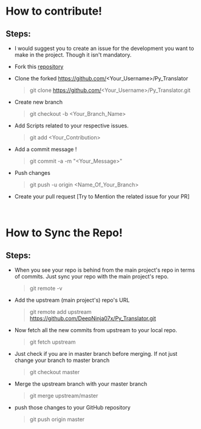 # How to contribute!

## Steps:
-  I would suggest you to create an issue for the development you want to make in the project. Though it isn't mandatory.
  
-  Fork this [repository](https://github.com/DeepNinja07x/Py_Translator)
  
-  Clone the forked https://github.com/<Your_Username>/Py_Translator
    > git clone https://github.com/<Your_Username>/Py_Translator.git

-  Create new branch 
    > git checkout -b <Your_Branch_Name>

-  Add Scripts related to your respective issues.
    > git add <Your_Contribution>
 
-  Add a commit message !
    > git commit -a -m "<Your_Message>"
    
-  Push changes
    > git push -u origin <Name_Of_Your_Branch>
 
-  Create your pull request [Try to Mention the related issue for your PR] 

<br/>

# How to Sync the Repo!

## Steps: 
- When you see your repo is behind from the main project's repo in terms of commits. Just sync your repo with the main project's repo.

    > git remote -v

- Add the upstream (main project's) repo's URL

    > git remote add upstream https://github.com/DeepNinja07x/Py_Translator.git

- Now fetch all the new commits from upstream to your local repo.

    > git fetch upstream

- Just check if you are in master branch before merging. If not just change your branch to master branch

    > git checkout master

- Merge the upstream branch with your master branch

    > git merge upstream/master

- push those changes to your GitHub repository

    > git push origin master
